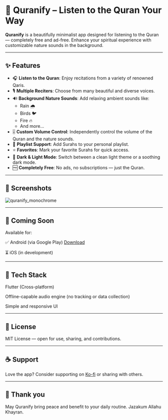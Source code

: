 # 📖 Quranify – Listen to the Quran Your Way

**Quranify** is a beautifully minimalist app designed for listening to the Quran — completely free and ad-free. Enhance your spiritual experience with customizable nature sounds in the background.

---

## ✨ Features

- 🎧 **Listen to the Quran**: Enjoy recitations from a variety of renowned Qaris.
- 🎙️ **Multiple Reciters**: Choose from many beautiful and diverse voices.
- 🔊 **Background Nature Sounds**: Add relaxing ambient sounds like:
  - Rain 🌧️
  - Birds 🐦
  - Fire 🔥
  - And more...
- 🎚️ **Custom Volume Control**: Independently control the volume of the Quran and the nature sounds.
- 📂 **Playlist Support**: Add Surahs to your personal playlist.
- ⭐ **Favorites**: Mark your favorite Surahs for quick access.
- 🌙 **Dark & Light Mode**: Switch between a clean light theme or a soothing dark mode.
- 🆓 **Completely Free**: No ads, no subscriptions — just the Quran.

---

## 📱 Screenshots

![quranify_monochrome](https://github.com/user-attachments/assets/552d6a28-d848-4385-85f9-bb02eb3d6523)





---

## 🚀 Coming Soon
Available for:

✅ Android (via Google Play) [Download](https://play.google.com/store/apps/details?id=com.alaksoftware.quranify2&pcampaignid=web_share)

⏳ iOS (in development)

---

## 🔧 Tech Stack
Flutter (Cross-platform)

Offline-capable audio engine (no tracking or data collection)

Simple and responsive UI

--- 

## 📜 License
MIT License — open for use, sharing, and contributions.

--- 

## ☕ Support
Love the app? Consider supporting on [Ko-fi](https://ko-fi.com/alaksoftware) or sharing with others.

---

## 🙏 Thank you
May Quranify bring peace and benefit to your daily routine.
Jazakum Allahu Khayran.

